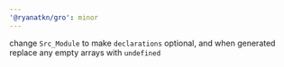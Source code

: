 ```yaml
---
'@ryanatkn/gro': minor
---
```


change `Src_Module` to make `declarations` optional,
and when generated replace any empty arrays with `undefined`
